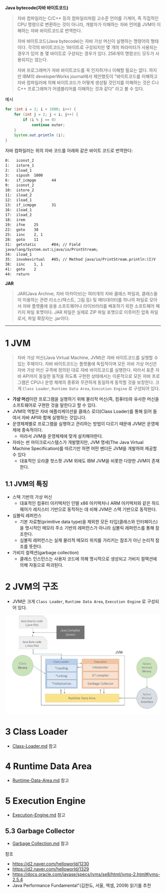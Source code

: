 

**Java bytecode(자바 바이트코드)**

> 자바 컴파일러는 C/C++ 등의 컴파일러처럼 고수준 언어를 기계어, 즉 직접적인 CPU 명령으로 변환하는 것이 아니라, 개발자가 이해하는 자바 언어를 JVM이 이해하는 자바 바이트코드로 번역한다.
>
> 자바 바이트코드(Java bytecode)는 자바 가상 머신이 실행하는 명령어의 형태이다. 각각의 바이트코드는 1바이트로 구성되지만 몇 개의 파라미터가 사용되는 경우가 있어 총 몇 바이트로 구성되는 경우가 있다. 256개의 명령코드 모두가 사용되지는 않는다.
>
> 자바 프로그래머가 자바 바이트코드를 꼭 인지하거나 이해할 필요는 없다. 하지만 IBM의 developerWorks journal에서 제안했듯이 "바이트코드를 이해하고 자바 컴파일러에 의해 바이트코드가 어떻게 생성될 것인지를 이해하는 것은 C나 C++ 프로그래머가 어셈블리어를 이해하는 것과 같다" 라고 볼 수 있다.

예시

```java
for (int i = 2; i < 1000; i++) {
    for (int j = 2; j < i; j++) {
        if (i % j == 0)
            continue outer;
    }
    System.out.println (i);
}
```

자바 컴파일러는 위의 자바 코드를 아래와 같은 바이트 코드로 번역한다:

```
0:   iconst_2
1:   istore_1
2:   iload_1
3:   sipush  1000
6:   if_icmpge       44
9:   iconst_2
10:  istore_2
11:  iload_2
12:  iload_1
13:  if_icmpge       31
16:  iload_1
17:  iload_2
18:  irem
19:  ifne    25
22:  goto    38
25:  iinc    2, 1
28:  goto    11
31:  getstatic       #84; // Field java/lang/System.out:Ljava/io/PrintStream;
34:  iload_1
35:  invokevirtual   #85; // Method java/io/PrintStream.println:(I)V
38:  iinc    1, 1
41:  goto    2
44:  return
```



**JAR**

> JAR(Java Archive, 자바 아카이브)는 여러개의 자바 클래스 파일과, 클래스들이 이용하는 관련 리소스(텍스트, 그림 등) 및 메타데이터를 하나의 파일로 모아서 자바 플랫폼에 응용 소프트웨어나 라이브러리를 배포하기 위한 소프트웨어 패키지 파일 포맷이다. JAR 파일은 실제로 ZIP 파일 포맷으로 이루어진 압축 파일로서, 파일 확장자는 .jar이다. 



___



# 1 JVM

> 자바 가상 머신(Java Virtual Machine, JVM)은 자바 바이트코드를 실행할 수 있는 주체이다. 자바 바이트코드는 플랫폼에 독립적이며 모든 자바 가상 머신은 자바 가상 머신 규격에 정의된 대로 자바 바이트코드를 실행한다. 따라서 표준 자바 API까지 동일한 동작을 하도록 구현한 상태에서는 이론적으로 모든 자바 프로그램은 CPU나 운영 체제의 종류와 무관하게 동일하게 동작할 것을 보장한다. 크게 `Class Loader`,  `Runtime Data Area`, `Execution Engine` 로 구성되어 있다.
>

* **가상 머신**이란 프로그램을 실행하기 위해 물리적 머신(즉, 컴퓨터)와 유사한 머신을 소프트웨어로 구현한 것을 말한다고 할 수 있다.
* JVM의 역할은 자바 애플리케이션을 클래스 로더(Class Loader)를 통해 읽어 들여서 자바 API와 함께 실행하는 것입니다.
* 운영체제별로 프로그램을 실행하고 관리하는 방법이 다르기 때문에 JVM은 운영체제에 종속적이다.
  * 따라서 JVM을  운영체제에 맞게 설치해야한다.
* 자바는 썬 마이크로시스템스가 개발했지만, JVM 명세(The Java Virtual Machine Specification)를 따르기만 하면 어떤 벤더든 JVM을 개발하여 제공할 수 있다
  * 대표적인 오라클 핫스팟 JVM 외에도 IBM JVM을 비롯한 다양한 JVM이 존재한다.




## 1.1 JVM의 특징

* 스택 기반의 가상 머신
  * 대표적인 컴퓨터 아키텍처인 인텔 x86 아키텍처나 ARM 아키텍처와 같은 하드웨어가 레지스터 기반으로 동작하는 데 비해 JVM은 스택 기반으로 동작한다.
* 심볼릭 레퍼런스
  * 기본 자료형(primitive data type)을 제외한 모든 타입(클래스와 인터페이스)을 명시적인 메모리 주소 기반의 레퍼런스가 아니라 심볼릭 레퍼런스를 통해 참조한다.
  * 심볼릭 레퍼런스는 실제 물리적 메모리 위치를 가리키는 참조가 아닌 논리적 참조를 뜻한다.
* 가비지 컬렉션(garbage collection)
  * 클래스 인스턴스는 사용자 코드에 의해 명시적으로 생성되고 가비지 컬렉션에 의해 자동으로 파괴된다.



# 2 JVM의 구조

* JVM은 크게 `Class Loader`,  `Runtime Data Area`, `Execution Engine` 로 구성되어 있다.

![jvm](./images/jvm.png)



# 3 Class Loader

* [Class-Loader.md](Class-Loader/Class-Loader.md) 참고

# 4 Runtime Data Area

* [Runtime-Data-Area.md](Runtime-Data-Area/Runtime-Data-Area.md) 참고

# 5 Execution Engine

* [Execution-Engine.md](Execution-Engine/Execution-Engine.md) 참고



## 5.3 Garbage Collector

* [Garbage Collection.md](../Garbage-Collection/Garbage-Collection.md) 참고



참조

* https://d2.naver.com/helloworld/1230
* https://d2.naver.com/helloworld/1329
* https://docs.oracle.com/javase/specs/jvms/se8/html/jvms-2.html#jvms-2.5.4
* Java Performance Fundamental"(김한도, 서울, 엑셈, 2009) 읽기를 추천
